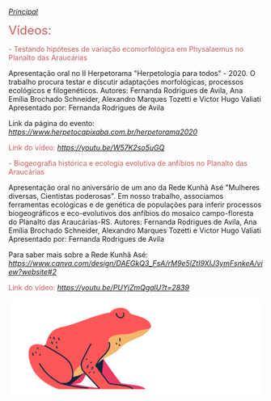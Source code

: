 
[*Principal*](https://avilaf.github.io/)

<font size="5"><span style="color: IndianRed">Vídeos: </span> </font>


<span style="color: IndianRed">- Testando   hipóteses   de   variação   ecomorfológica  em  Physalaemus no Planalto das Araucárias </span>

Apresentação oral no II Herpetorama "Herpetologia para todos" - 2020. O trabalho procura testar e discutir adaptações morfológicas, processos ecológicos e filogenéticos. 
Autores: Fernanda Rodrigues de Avila, Ana Emília Brochado Schneider, Alexandro Marques Tozetti e Victor Hugo Valiati
Apresentado por: Fernanda Rodrigues de Avila

Link da página do evento: *<https://www.herpetocapixaba.com.br/herpetorama2020>*

<span style="color: IndianRed">Link do vídeo: *<https://youtu.be/W57K2so5uGQ>* </span>
  
<span style="color: IndianRed">- Biogeografia histórica e ecologia evolutiva de anfíbios no Planalto das Araucárias </span>

Apresentação oral no aniversário de um ano da Rede Kunhã Asé "Mulheres diversas, Cientistas poderosas". Em nosso trabalho, associamos ferramentas ecológicas e de genética de populações para inferir processos biogeográficos e eco-evolutivos dos anfíbios do mosaico campo-floresta do Planalto das Araucárias-RS.
Autores: Fernanda Rodrigues de Avila, Ana Emília Brochado Schneider, Alexandro Marques Tozetti e Victor Hugo Valiati
Apresentado por: Fernanda Rodrigues de Avila

Para saber mais sobre a Rede Kunhã Asé: *<https://www.canva.com/design/DAEGkQ3_FsA/rM9e5lZtI9XIJ3ymFsnkeA/view?website#2>*

<span style="color: IndianRed">Link do vídeo: *<https://youtu.be/PUYjZmQgalU?t=2839>* </span>  
  
  
  
  
![](/assets/sapo_rosa.png) 
